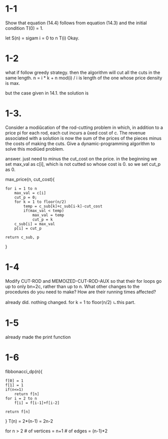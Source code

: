# 1-1
Show that equation (14.4) follows from equation (14.3) and the initial condition
T(0) = 1. 

let S(n) = sigam i = 0 to n T(i)
Okay.

# 1-2
what if follow greedy strategy.
then the algorithm will cut all the cuts in the same length.
n = i * k + n mod(i) / i is length of the one whose price density is max.


but the case given in 14.1. the solution is 

# 1-3.
Consider a modiûcation of the rod-cutting problem in which, in addition to a
price pi for each rod, each cut incurs a ûxed cost of c. The revenue associated with
a solution is now the sum of the prices of the pieces minus the costs of making the
cuts. Give a dynamic-programming algorithm to solve this modiûed problem.

answer.
just need to minus the cut_cost on the price.
in the beginning we set max_val as c[i], which is not cutted so whose cost is 0. so we set cut_p as 0.

max_price(n, cut_cost){

    for i = 1 to n
        max_val = c[i]
        cut_p = 0;
        for k = 1 to floor(n/2)
            temp = c_sub[k]+c_sub[i-k]-cut_cost
            if(max_val < temp)                    
                max_val = temp
                cut_p = k
        c_sub[i] = max_val
        p[i] = cut_p
    
    return c_sub, p
}

# 1-4
Modify CUT-ROD and MEMOIZED-CUT-ROD-AUX so that their for loops go up
to only bn=2c, rather than up to n. What other changes to the procedures do you
need to make? How are their running times affected?

already did. nothing changed.
for k = 1 to floor(n/2)
ㄴthis part.

# 1-5
already made the print function

# 1-6
fibbonacci_dp(n){

    f[0] = 1
    f[1] = 1
    if(n<=1)
        return f[n]
    for i = 2 to n
        f[i] = f[i-1]+f[i-2]

    return f[n]
}
T(n) = 2*(n-1) = 2n-2

for n > 2
    # of vertices = n+1
    # of edges = (n-1)*2

